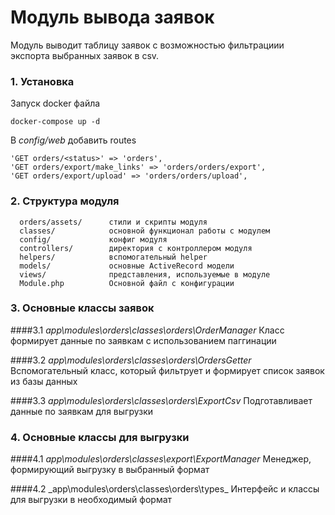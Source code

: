 <h1>Модуль вывода заявок</h1>

Модуль выводит таблицу заявок с возможностью фильтрациии экспорта выбранных заявок в csv.

### 1. Установка

Запуск docker файла 
 
    docker-compose up -d
    
    
В _config/web_ добавить routes

    'GET orders/<status>' => 'orders',
    'GET orders/export/make_links' => 'orders/orders/export',
    'GET orders/export/upload' => 'orders/orders/upload',
    
### 2. Структура модуля
      orders/assets/      стили и скрипты модуля
      classes/            основной функционал работы с модулем
      config/             конфиг модуля
      controllers/        директория с контроллером модуля
      helpers/            вспомогательный helper
      models/             основные ActiveRecord модели
      views/              представления, используемые в модуле
      Module.php          Основной файл с конфигурации

### 3. Основные классы заявок
####3.1 _app\modules\orders\classes\orders\OrderManager_
Класс формирует данные по заявкам с использованием паггинации   

####3.2 _app\modules\orders\classes\orders\OrdersGetter_
Вспомогательный класс, который фильтрует и формирует список заявок из базы данных 
    
####3.3 _app\modules\orders\classes\orders\ExportCsv_
Подготавливает данные по заявкам для выгрузки

### 4. Основные классы для выгрузки
####4.1 _app\modules\orders\classes\export\ExportManager_
Менеджер, формирующий выгрузку в выбранный формат   

####4.2 _app\modules\orders\classes\orders\types\_
Интерфейc и классы для выгрузки в необходимый формат 